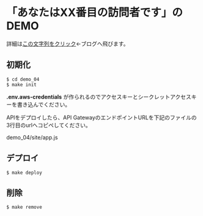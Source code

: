 # 「あなたはXX番目の訪問者です」のDEMO

詳細は[この文字列をクリック](https://blog.i-tale.jp/2020/04/17/)←ブログへ飛びます。

## 初期化

```
$ cd demo_04
$ make init 
```
**.env.aws-credentials** が作られるのでアクセスキーとシークレットアクセスキーを書き込んでください。

APIをデプロイしたら、API GatewayのエンドポイントURLを下記のファイルの3行目のurlへコピペしてください。

demo_04/site/app.js


## デプロイ

```
$ make deploy
```

## 削除

```
$ make remove
```
